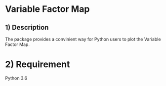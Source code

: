 # Variable Factor Map

## 1) Description
The package provides a convinient way for Python users to plot the Variable Factor Map.

# 2) Requirement
Python 3.6